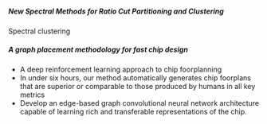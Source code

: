 ##### New Spectral Methods for Ratio Cut Partitioning and Clustering

Spectral clustering

##### A graph placement methodology for fast chip design

* A deep reinforcement learning approach to chip foorplanning
* In under six hours, our method automatically generates chip foorplans that are superior or comparable to those produced by humans in all key metrics
* Develop an edge-based graph convolutional neural network architecture capable of learning rich and transferable representations of the chip.
